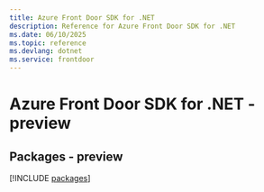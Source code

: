 ```yaml
---
title: Azure Front Door SDK for .NET
description: Reference for Azure Front Door SDK for .NET
ms.date: 06/10/2025
ms.topic: reference
ms.devlang: dotnet
ms.service: frontdoor
---
```

# Azure Front Door SDK for .NET - preview
## Packages - preview
[!INCLUDE [packages](front-door-index.md)]